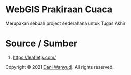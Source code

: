 # WebGIS Prakiraan Cuaca
Merupakan sebuah project sederahana untuk Tugas Akhir 


# Source / Sumber 
1. https://leafletjs.com/

Copyright © 2021 [Dani Wahyudi](@daniwhy_). All rights reserved.
